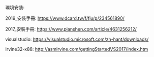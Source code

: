 環境安裝:

2019_安裝手冊:    https://www.dcard.tw/f/fju/p/234561890/

2017_安裝手冊:    https://www.pianshen.com/article/4631256212/

visualstudio:    https://visualstudio.microsoft.com/zh-hant/downloads/

Irvine32-x86:    http://asmirvine.com/gettingStartedVS2017/index.htm

